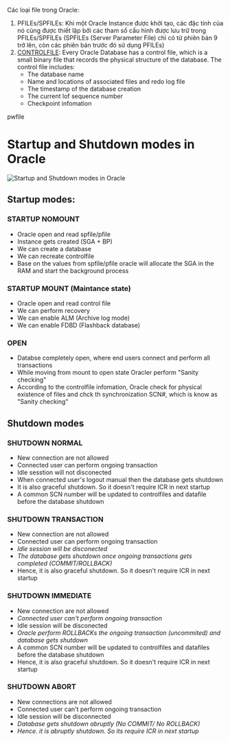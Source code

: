 Các loại file trong Oracle:
1. PFILEs/SPFILEs: Khi một Oracle Instance được khởi tạo, các đặc tính của nó cũng được thiết lập bởi các tham số cấu hình được lưu trữ trong PFILEs/SPFILEs (SPFILEs (Server Parameter File) chỉ có từ phiên bản 9 trở lên, còn các phiên bản trước đó sử dụng PFILEs)
2. [CONTROLFILE](https://docs.oracle.com/en/database/oracle/oracle-database/19/admin/managing-control-files.html#GUID-98A05D29-DD80-4D87-9615-76CBCF8FE694): Every Oracle Database has a control file, which is a small binary file that records the physical structure of the database. The control file includes:
   - The database name
   - Name and locations of associated files and redo log file
   - The timestamp of the database creation
   - The current lof sequence number
   - Checkpoint infomation

pwfile

# Startup and Shutdown modes in Oracle
![Startup and Shutdown modes in Oracle](https://www.ktexperts.com/wp-content/uploads/2019/01/1-2.png)
## Startup modes:
### STARTUP NOMOUNT
- Oracle open and read spfile/pfile
- Instance gets created (SGA + BP)
- We can create a database
- We can recreate controlfile
- Base on the values from spfile/pfile oracle will allocate the SGA in the RAM and start the background process

### STARTUP MOUNT (Maintance state)
- Oracle open and read control file
- We can perform recovery
- We can enable ALM (Archive log mode)
- We can enable FDBD (Flashback database)

### OPEN
- Databse completely open, where end users connect and perform all transactions
- While moving from mount to open state Oracler perform "Sanity checking"
- According to the controlfile infomation, Oracle check for physical existence of files and chck th synchronization SCN#, which is know as "Sanity checking"

## Shutdown modes
### SHUTDOWN NORMAL
- New connection are not allowed
- Connected user can perform ongoing transaction
- Idle sesstion will not disconected
- When connected user's logout manual then the database gets shutdown
- It is also graceful shutdown. So it doesn't require ICR in next startup
- A common SCN number will be updated to controlfiles and datafile before the database shutdown 
### SHUTDOWN TRANSACTION
- New connection are not allowed
- Connected user can perform ongoing transaction
- *Idle session will be disconected*
- *The database gets shutdown once ongoing transactions gets completed (COMMIT/ROLLBACK)*
- Hence, it is also graceful shutdown. So it doesn't require ICR in next startup
### SHUTDOWN IMMEDIATE
- New connection are not allowed
- *Connected user can't perform ongoing transaction*
- Idle session will be disconected
- *Oracle perform ROLLBACKs the ongoing transaction (uncommited) and database gets shutdown*
- A common SCN number will be updated to controlfiles and datafiles before the database shutdown
- Hence, it is also graceful shutdown. So it doesn't require ICR in next startup
### SHUTDOWN ABORT
- New connections are not allowed
- Connected user can't perform ongoing transaction
- Idle session will be disconnected
- *Database gets shutdown abruptly (No COMMIT/ No ROLLBACK)*
- *Hence. it is abruptly shutdown. So its require ICR in next startup*
